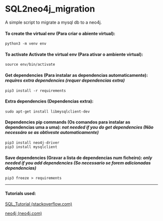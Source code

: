 # SQL2neo4j_migration
A simple script to migrate a mysql db to a neo4j.

#### To create the virtual env (Para criar o abiente virtual):
	python3 -m venv env

#### To activate Activate the virtual env (Para ativar o ambiente virtual):
	source env/bin/activate

#### Get dependencies (Para instalar as dependencias automaticamente): *requires extra dependencies (requer dependencias extra)*
	pip3 install -r requirements

#### Extra dependencies (Dependencias extra):
	sudo apt-get install libmysqlclient-dev

#### Dependencies pip commands (Os comandos para instalar as dependencias uma a uma): *not needed if you do get dependencies (Não necessáro se as obtiveste automaticamente)*
	pip3 install neo4j-driver
	pip3 install mysqlclient

#### Save dependencies (Gravar a lista de dependencias num ficheiro): *only needed if you add dependencies (So necessario se forem adicionadas dependencias)*
	pip3 freeze > requirements

--------------
#### Tutorials used:
[SQL_Tutorial (stackoverflow.com)](https://stackoverflow.com/questions/372885/how-do-i-connect-to-a-mysql-database-in-python#622308)

[neo4j (neo4j.com)](https://neo4j.com/developer/python/)
